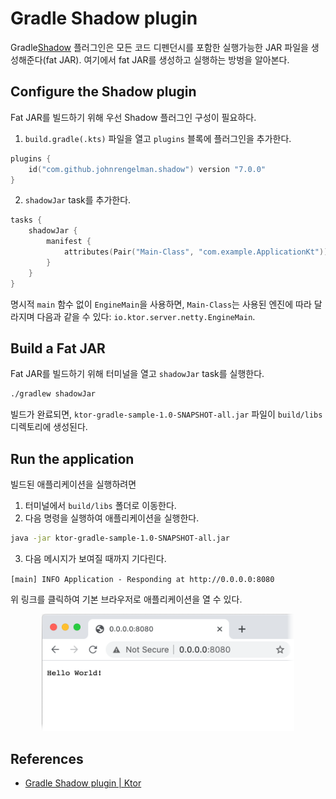 # Gradle Shadow plugin

Gradle[Shadow](https://plugins.gradle.org/plugin/com.github.johnrengelman.shadow) 플러그인은 모든 코드 디펜던시를 포함한 실행가능한 JAR 파일을
생성해준다(fat JAR). 여기에서 fat JAR를 생성하고 실행하는 방벙을 알아본다.

## **Configure the Shadow plugin**

Fat JAR를 빌드하기 위해 우선 Shadow 플러그인 구성이 필요하다.

1. `build.gradle(.kts)` 파일을 열고 `plugins` 블록에 플러그인을 추가한다.

```kotlin
plugins {
    id("com.github.johnrengelman.shadow") version "7.0.0"
}
```

2. `shadowJar` task를 추가한다.

```kotlin
tasks {
    shadowJar {
        manifest {
            attributes(Pair("Main-Class", "com.example.ApplicationKt"))
        }
    }
}
```

명시적 `main` 함수 없이 `EngineMain`을 사용하면, `Main-Class`는 사용된 엔진에 따라 달라지며 다음과 같을 수 있다: `io.ktor.server.netty.EngineMain`.

## Build a Fat JAR

Fat JAR를 빌드하기 위해 터미널을 열고 `shadowJar` task를 실행한다.

```bash
./gradlew shadowJar
```

빌드가 완료되면, `ktor-gradle-sample-1.0-SNAPSHOT-all.jar` 파일이 `build/libs` 디렉토리에 생성된다.

## **Run the application**

빌드된 애플리케이션을 실행하려면

1. 터미널에서 `build/libs` 폴더로 이동한다.
2. 다음 명령을 실행하여 애플리케이션을 실행한다.

```bash
java -jar ktor-gradle-sample-1.0-SNAPSHOT-all.jar
```

3. 다음 메시지가 보여질 때까지 기다린다.

`[main] INFO Application - Responding at http://0.0.0.0:8080`

위 링크를 클릭하여 기본 브라우저로 애플리케이션을 열 수 있다.

<div align="center">
<img src="img/part-01/result.png" width="80%">
</div>

## References

* [Gradle Shadow plugin | Ktor](https://ktor.io/docs/fatjar.html)